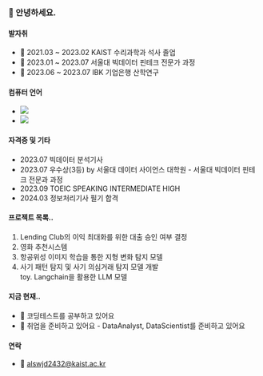 ### 👋 안녕하세요. 


#### 발자취
- 🦶 2021.03 ~ 2023.02 KAIST 수리과학과 석사 졸업
- 🦶 2023.01 ~ 2023.07 서울대 빅데이터 핀테크 전문가 과정
- 🦶 2023.06 ~ 2023.07 IBK 기업은행 산학연구

#### 컴퓨터 언어
- <img src="https://img.shields.io/badge/Python-3776AB?style=flat-square&logo=Python&logoColor=white"/>
- <img src="https://img.shields.io/badge/SQL-4499A1?style=flat-square&logo=MySQL&logoColor=white"/>

#### 자격증 및 기타
- 2023.07 빅데이터 분석기사
- 2023.07 우수상(3등) by 서울대 데이터 사이언스 대학원 - 서울대 빅데이터 핀테크 전문과 과정
- 2023.09 TOEIC SPEAKING INTERMEDIATE HIGH
- 2024.03 정보처리기사 필기 합격

#### 프로젝트 목록..
 1. Lending Club의 이익 최대화를 위한 대출 승인 여부 결정
 2. 영화 추천시스템
 3. 항공위성 이미지 학습을 통한 지형 변화 탐지 모델
 4. 사기 패턴 탐지 및 사기 의심거래 탐지 모델 개발    
toy. Langchain을 활용한 LLM 모델


#### 지금 현재..
- 🤔 코딩테스트를 공부하고 있어요
- 🌱 취업을 준비하고 있어요 - DataAnalyst, DataScientist를 준비하고 있어요

#### 연락
- 💬 alswjd2432@kaist.ac.kr
<!--
**alswjd2432/alswjd2432** is a ✨ _special_ ✨ repository because its `README.md` (this file) appears on your GitHub profile.

Here are some ideas to get you started:

- 🔭 I’m currently working on ...
- 🌱 I’m currently learning ...
- 👯 I’m looking to collaborate on ...
- 🤔 I’m looking for help with ...
- 💬 Ask me about ...
- 📫 How to reach me: ...
- 😄 Pronouns: ...
- ⚡ Fun fact: ...
-->
